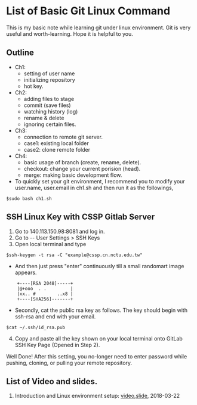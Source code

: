 # List of Basic Git Linux Command
This is my basic note while learning git under linux environment. Git is very useful and worth-learning. Hope it is helpful to you.

## Outline
 - Ch1: 
	 - setting of user name
	 - initializing repository
	 - hot key.
 - Ch2: 
	 - adding files to stage
	 - commit (save files)
	 - watching history (log) 
	 - rename & delete
	 - ignoring certain files.
 - Ch3: 
	 - connection to remote git server.
	 - case1: existing local folder
	 - case2: clone remote folder
 - Ch4: 
	 - basic usage of branch (create, rename, delete).
	 - checkout: change your current porision (head).
	 - merge: making basic development flow.
 - To quickly set your git environment, I recommend you to modify your user.name, user.email in ch1.sh and then run it as the followings,

```
$sudo bash ch1.sh
``` 

## SSH Linux Key with CSSP Gitlab Server

 1.  Go to 140.113.150.98:8081 and log in.
 2.  Go to  -- User Settings > SSH Keys
 3.  Open local terminal and type

```
$ssh-keygen -t rsa -C "example@cssp.cn.nctu.edu.tw"
```

-	And then just press "enter" continuously till a small randomart image appears.
```
	+----[RSA 2048]-----+
	|@+ooo  . .         |
	|xx.. #        ..x8 |
	+----[SHA256]-------+
```
-	Secondly, cat the public rsa key as follows. The key should begin with ssh-rsa and end with your email.

```	
$cat ~/.ssh/id_rsa.pub
```

 4. Copy and paste all the key shown on your local terminal onto GitLab SSH Key Page (Opened in Step 2).
 
Well Done! After this setting, you no-longer need to enter password while pushing, cloning, or pulling your remote repository.

## List of Video and slides.
 1. Introduction and Linux environment setup: [video](https://www.youtube.com/watch?v=w4zKQn1C8G4),[slide](https://drive.google.com/file/d/1roKBNieMDFcgOpbKiQTvusYIzLa5xaj3/view), 2018-03-22
